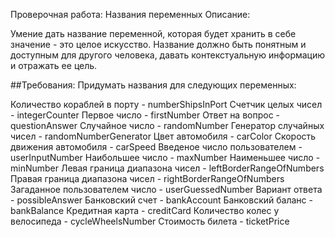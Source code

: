 Проверочная работа: Названия переменных
Описание:

Умение дать название переменной, которая будет хранить в себе значение - это целое искусство. Название должно быть понятным и доступным для другого человека, давать контекстуальную информацию и отражать ее цель.

##Требования: Придумать названия для следующих переменных:

Количество кораблей в порту - numberShipsInPort
Счетчик целых чисел - integerCounter
Первое число - firstNumber
Ответ на вопрос - questionAnswer
Случайное число - randomNumber
Генератор случайных чисел - randomNumberGenerator
Цвет автомобиля - carColor
Скорость движения автомобиля - carSpeed
Введеное число пользователем - userInputNumber
Наибольшее число - maxNumber
Наименьшее число - minNumber
Левая граница диапазона чисел - leftBorderRangeOfNumbers
Правая граница диапазона чисел - rightBorderRangeOfNumbers
Загаданное пользователем число - userGuessedNumber
Вариант ответа - possibleAnswer
Банковский счет - bankAccount
Банковский баланс - bankBalance
Кредитная карта - creditCard
Количество колес у велосипеда - cycleWheelsNumber
Стоимость билета - ticketPrice
